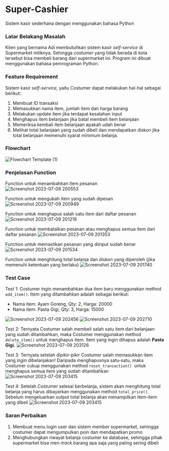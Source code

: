 # Super-Cashier
Sistem kasir sederhana dengan menggunakan bahasa Python

### Latar Belakang Masalah
Klien yang bernama Adi membutuhkan sistem kasir _self-service_ di Supermarket miliknya. Sehingga _costumer_ yang tidak berada di kota tersebut bisa membeli barang dari supermarket ini. Program ini dibuat menggunakan bahasa pemrograman Python. 

### Feature Requirement 
Sistem kasir _self-service_, yaitu Costumer dapat melakukan hal-hal sebagai berikut:
1.	Membuat ID transaksi
2.	Memasukkan nama item, jumlah item dan harga barang
3.	Melakukan update item jika terdapat kesalahan input
4.	Menghapus item belanjaan jika batal membeli item belanjaan
5.	Memeriksa kembali item belanjaan apakah udah benar
6.	Melihat total belanjaan yang sudah dibeli dan mendapatkan diskon jika total belanjaan memenuhi syarat minimum belanja. 

### Flowchart 
![Flowchart Template (1)](https://github.com/vinapurnama/Super-Cashier/assets/138844375/628cbe21-ebc6-4cc3-82ac-661d6e27d42b)

### Penjelasan Function
Function untuk menambahkan item pesanan
![Screenshot 2023-07-09 200553](https://github.com/vinapurnama/Super-Cashier/assets/138844375/b848181b-f0d4-4c6b-8d5d-aa4432319342)

Function untuk mengubah item yang sudah dipesan
![Screenshot 2023-07-09 200949](https://github.com/vinapurnama/Super-Cashier/assets/138844375/2826d878-2fc3-4633-aa53-ab1b445d99df)

Function untuk menghapus salah satu item dari daftar pesanan
![Screenshot 2023-07-09 201219](https://github.com/vinapurnama/Super-Cashier/assets/138844375/1fc2580c-c5b6-42c3-9360-30dc42fd4afd)

Function untuk membatalkan pesanan atau menghapus semua item dari daftar pesanan 
![Screenshot 2023-07-09 201353](https://github.com/vinapurnama/Super-Cashier/assets/138844375/8d0558b8-8de1-48c0-934a-1d986ceca8a8)

Function untuk memastikan pesanan yang diinput sudah benar
![Screenshot 2023-07-09 201534](https://github.com/vinapurnama/Super-Cashier/assets/138844375/09566e19-abff-469d-bf97-36906220fb1c)

Function untuk menghitung total belanja dan diskon yang diperoleh (jika memenuhi ketentuan yang berlaku)
![Screenshot 2023-07-09 201740](https://github.com/vinapurnama/Super-Cashier/assets/138844375/aaa893ee-613b-4321-9edf-d35ea3641611)

### Test Case
Test 1:
Costumer ingin menambahkan dua item baru menggunakan method `add_item()`. Item yang ditambahkan adalah sebagai berikut:
-  Nama item: Ayam Goreng, Qty: 2, Harga: 20000
- Nama item: Pasta Gigi, Qty: 3, Harga: 15000

![Screenshot 2023-07-09 202456](https://github.com/vinapurnama/Super-Cashier/assets/138844375/54fc9cd3-291d-428b-a913-e649b854ee41)
![Screenshot 2023-07-09 202710](https://github.com/vinapurnama/Super-Cashier/assets/138844375/e7cf1e79-96c9-4b83-8268-84f09ad2bda4)

Test 2:
Ternyata Costumer salah membeli salah satu item dari belanjaan yang sudah ditambahkan, maka Costumer menggunakan method `delete_item()` untuk menghapus item. Item yang ingin dihapus adalah **Pasta Gigi.**
![Screenshot 2023-07-09 203126](https://github.com/vinapurnama/Super-Cashier/assets/138844375/cb471727-6d56-411a-8b44-5f0ae47f3aba)

Test 3:
Ternyata setelah dipikir-pikir Costumer salah memasukkan item yang ingin dibelanjakan! Daripada menghapusnya satu-satu, maka Costumer cukup menggunakan method `reset_transaction() `untuk menghapus semua item yang sudah ditambahkan
![Screenshot 2023-07-09 203415](https://github.com/vinapurnama/Super-Cashier/assets/138844375/b7bc4c90-b4f9-4b97-9c3d-8d2f45ad3526)

Test 4:
Setelah Costumer selesai berbelanja, sistem akan menghitung total belanja yang harus dibayarkan menggunakan method `total_price()`. Sebelum mengeluarkan output total belanja akan menampilkan item-item yang dibeli
![Screenshot 2023-07-09 203415](https://github.com/vinapurnama/Super-Cashier/assets/138844375/dc1f3d79-db1c-4768-b6b1-a5a7b18a4a44)

### Saran Perbaikan
1.  Membuat menu login user dan sistem member supermarket, sehingga costumer dapat mengumpulkan poin dan mendapatkan promo
2.  Menghubungkan riwayat belanja costumer ke database, sehingga pihak supermarket bisa men-_track_ barang apa saja yang paling sering dibeli
